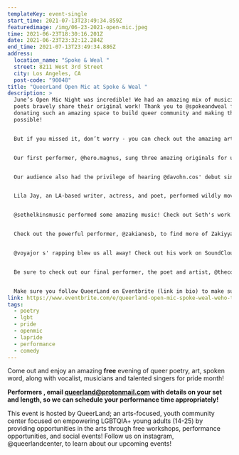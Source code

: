 ```yaml
---
templateKey: event-single
start_time: 2021-07-13T23:49:34.859Z
featuredimage: /img/06-23-2021-open-mic.jpeg
time: 2021-06-23T18:30:16.201Z
date: 2021-06-23T23:32:12.284Z
end_time: 2021-07-13T23:49:34.886Z
address:
  location_name: "Spoke & Weal "
  street: 8211 West 3rd Street
  city: Los Angeles, CA
  post-code: "90048"
title: "QueerLand Open Mic at Spoke & Weal "
description: >
  June’s Open Mic Night was incredible! We had an amazing mix of musicians and
  poets bravely share their original work! Thank you to @spokeandweal for
  donating such an amazing space to build queer community and making this event
  possible!


  But if you missed it, don’t worry - you can check out the amazing artists that performed right here! Go show them some ❤️❤️❤️❤️❤️!!


  Our first performer, @hero.magnus, sung three amazing originals for us! Check out Heros' work on Soundcloud, Bandcamp, or Spotify (under the same handle)!


  Our audience also had the privilege of hearing @davohn.cos' debut single “TELL ME” for the first live performance! Check it out now on Spotify, iTunes, and Soundcloud!


  Lila Jay, an LA-based writer, actress, and poet, performed wildly moving poetry, check Lila out at @lovenina.nicole / @official_lilajay on Instagram!


  @sethelkinsmusic performed some amazing music! Check out Seth's work at the link in Seths' bio!


  Check out the powerful performer, @zakianesb, to find more of Zakiyyahs' original spoken word poetry!


  @voyajor s' rapping blew us all away! Check out his work on SoundCloud (under the same handle)!


  Be sure to check out our final performer, the poet and artist, @thecolorofalexander, who closed the show with a bang 😜


  Make sure you follow QueerLand on Eventbrite (link in bio) to make sure you don't miss out on our next open mic!!
link: https://www.eventbrite.com/e/queerland-open-mic-spoke-weal-weho-tickets-159184293507?aff=ebdsoporgprofile
tags:
  - poetry
  - lgbt
  - pride
  - openmic
  - lapride
  - performance
  - comedy
---
```

Come out and enjoy an amazing **free** evening of queer poetry, art, spoken word, along with vocalist, musicians and talented singers for pride month!

**Performers , email queerland@protonmail.com with details on your set and length, so we can schedule your performance time appropriately!**

This event is hosted by QueerLand; an arts-focused, youth community center focused on empowering LGBTQIA+ young adults (14-25) by providing opportunities in the arts through free workshops, performance opportunities, and social events! Follow us on instagram, @queerlandcenter, to learn about our upcoming events!

